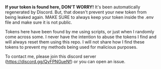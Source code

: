 **If your token is found here, DON'T WORRY!** It's been automatically regenerated by Discord. But, that doesn't prevent your new token from being leaked again. MAKE SURE to always keep your token inside the .env file and make sure it is not public.

Tokens here have been found by me using scripts, or just when I randomly come across some. I never have the intention to abuse the tokens I find and will always reset them using this repo. I will not share how I find these tokens to prevent my methods being used for malicious purposes.

To contact me, please join this discord server (https://discord.gg/QyFPNGueNf) or you can open an issue.
